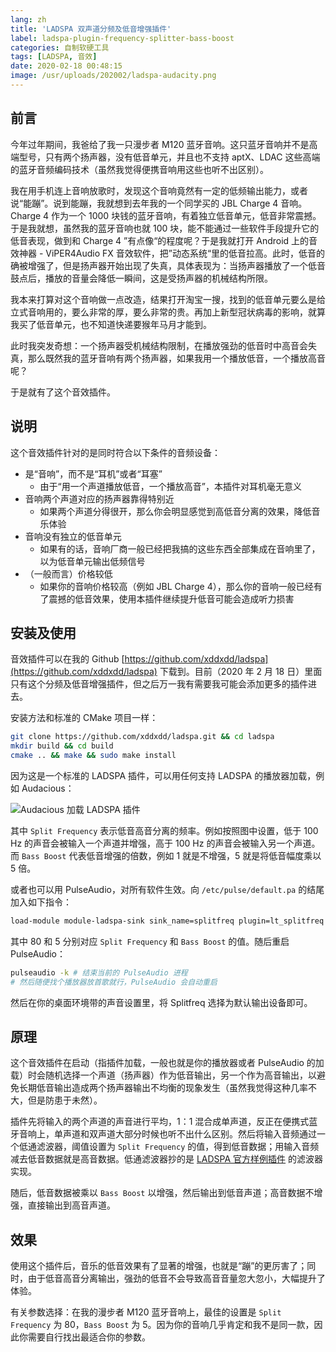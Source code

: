 ```yaml
---
lang: zh
title: 'LADSPA 双声道分频及低音增强插件'
label: ladspa-plugin-frequency-splitter-bass-boost
categories: 自制软硬工具
tags: [LADSPA, 音效]
date: 2020-02-18 00:48:15
image: /usr/uploads/202002/ladspa-audacity.png
---
```


前言
----

今年过年期间，我爸给了我一只漫步者 M120 蓝牙音响。这只蓝牙音响并不是高端型号，只有两个扬声器，没有低音单元，并且也不支持 aptX、LDAC 这些高端的蓝牙音频编码技术（虽然我觉得便携音响用这些也听不出区别）。

我在用手机连上音响放歌时，发现这个音响竟然有一定的低频输出能力，或者说“能蹦”。说到能蹦，我就想到去年我的一个同学买的 JBL Charge 4 音响。Charge 4 作为一个 1000 块钱的蓝牙音响，有着独立低音单元，低音非常震撼。于是我就想，虽然我的蓝牙音响也就 100 块，能不能通过一些软件手段提升它的低音表现，做到和 Charge 4 ”有点像“的程度呢？于是我就打开 Android 上的音效神器 - ViPER4Audio FX 音效软件，把”动态系统“里的低音拉高。此时，低音的确被增强了，但是扬声器开始出现了失真，具体表现为：当扬声器播放了一个低音鼓点后，播放的音量会降低一瞬间，这是受扬声器的机械结构所限。

我本来打算对这个音响做一点改造，结果打开淘宝一搜，找到的低音单元要么是给立式音响用的，要么非常的厚，要么非常的贵。再加上新型冠状病毒的影响，就算我买了低音单元，也不知道快递要猴年马月才能到。

此时我突发奇想：一个扬声器受机械结构限制，在播放强劲的低音时中高音会失真，那么既然我的蓝牙音响有两个扬声器，如果我用一个播放低音，一个播放高音呢？

于是就有了这个音效插件。

说明
----

这个音效插件针对的是同时符合以下条件的音频设备：

- 是“音响”，而不是“耳机”或者“耳塞”
  - 由于“用一个声道播放低音，一个播放高音”，本插件对耳机毫无意义
- 音响两个声道对应的扬声器靠得特别近
  - 如果两个声道分得很开，那么你会明显感觉到高低音分离的效果，降低音乐体验
- 音响没有独立的低音单元
  - 如果有的话，音响厂商一般已经把我搞的这些东西全部集成在音响里了，以为低音单元输出低频信号
- （一般而言）价格较低
  - 如果你的音响价格较高（例如 JBL Charge 4），那么你的音响一般已经有了震撼的低音效果，使用本插件继续提升低音可能会造成听力损害

安装及使用
----------

音效插件可以在我的 Github [https://github.com/xddxdd/ladspa](https://github.com/xddxdd/ladspa) 下载到。目前（2020 年 2 月 18 日）里面只有这个分频及低音增强插件，但之后万一我有需要我可能会添加更多的插件进去。

安装方法和标准的 CMake 项目一样：

```bash
git clone https://github.com/xddxdd/ladspa.git && cd ladspa
mkdir build && cd build
cmake .. && make && sudo make install
```

因为这是一个标准的 LADSPA 插件，可以用任何支持 LADSPA 的播放器加载，例如 Audacious：

![Audacious 加载 LADSPA 插件](/usr/uploads/202002/ladspa-audacity.png)

其中 `Split Frequency` 表示低音高音分离的频率。例如按照图中设置，低于 100 Hz 的声音会被输入一个声道并增强，高于 100 Hz 的声音会被输入另一个声道。而 `Bass Boost` 代表低音增强的倍数，例如 1 就是不增强，5 就是将低音幅度乘以 5 倍。

或者也可以用 PulseAudio，对所有软件生效。向 `/etc/pulse/default.pa` 的结尾加入如下指令：

```bash
load-module module-ladspa-sink sink_name=splitfreq plugin=lt_splitfreq label=splitfreq control=80,5
```

其中 80 和 5 分别对应 `Split Frequency` 和 `Bass Boost` 的值。随后重启 PulseAudio：

```bash
pulseaudio -k # 结束当前的 PulseAudio 进程
# 然后随便找个播放器放首歌就行，PulseAudio 会自动重启
```

然后在你的桌面环境带的声音设置里，将 Splitfreq 选择为默认输出设备即可。

原理
----

这个音效插件在启动（指插件加载，一般也就是你的播放器或者 PulseAudio 的加载）时会随机选择一个声道（扬声器）作为低音输出，另一个作为高音输出，以避免长期低音输出造成两个扬声器输出不均衡的现象发生（虽然我觉得这种几率不大，但是防患于未然）。

插件先将输入的两个声道的声音进行平均，1：1 混合成单声道，反正在便携式蓝牙音响上，单声道和双声道大部分时候也听不出什么区别。然后将输入音频通过一个低通滤波器，阈值设置为 `Split Frequency` 的值，得到低音数据；用输入音频减去低音数据就是高音数据。低通滤波器抄的是 [LADSPA 官方样例插件](https://www.ladspa.org/ladspa_sdk/download.html) 的滤波器实现。

随后，低音数据被乘以 `Bass Boost` 以增强，然后输出到低音声道；高音数据不增强，直接输出到高音声道。

效果
----

使用这个插件后，音乐的低音效果有了显著的增强，也就是“蹦”的更厉害了；同时，由于低音高音分离输出，强劲的低音不会导致高音音量忽大忽小，大幅提升了体验。

有关参数选择：在我的漫步者 M120 蓝牙音响上，最佳的设置是 `Split Frequency` 为 80，`Bass Boost` 为 5。因为你的音响几乎肯定和我不是同一款，因此你需要自行找出最适合你的参数。
